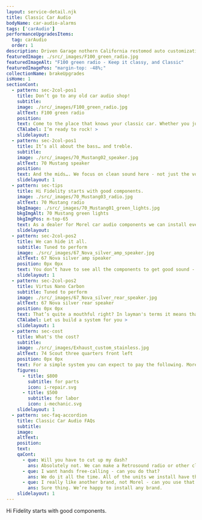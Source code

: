 ```yaml
---
layout: service-detail.njk
title: Classic Car Audio
bodyName: car-audio-alarms
tags: ['carAudio']
performanceUpgradesItems:
  tag: carAudio
  order: 1
description: Driven Garage nothern California restomod auto customization and repair shop
featuredImage: ./src/_images/F100_green_radio.jpg
featuredImageAlt: "F100 green radio - Keep it classy, and Classic"
featuredImagePos: "margin-top: -48%;"
collectionName: brakeUpgrades
isHome: 1
sectionCont:
  - pattern: sec-2col-pos1
    title: Don’t go to any old car audio shop!
    subtitle: 
    image: ./src/_images/F100_green_radio.jpg
    altText: F100 green radio
    position: 
    text: Come to the place that knows your classic car. Whether you just want to listen to the game at a car show, use your phone hands free - or let the whole neighborhood know who’s got all the bass, we’ve got you covered.
    CTAlabel: I’m ready to rock! >
    slidelayout:
  - pattern: sec-2col-pos1
    title: It’s all about the bass… and treble.
    subtitle: 
    image: ./src/_images/70_Mustang02_speaker.jpg
    altText: 70 Mustang speaker
    position: 
    text: And the mids…. We focus on clean sound here - not just the volume. We sell high quality components that bring out every detail in your favorite music - and can tune the system to suit your preferred listening style.
    slidelayout: 1
  - pattern: sec-tips
    title: Hi Fidelity starts with good components.
    image: ./src/_images/70_Mustang03_radio.jpg
    altText: 70 Mustang radio
    bkgImage: ./src/_images/70_Mustang01_green_lights.jpg
    bkgImgAlt: 70 Mustang green lights
    bkgImgPos: m-top-65
    text: As a dealer for Morel car audio components we can install everything from a basic system to a ultra high end competition winning audiophile level system. Ordering direct from Morel gives us access to all of their components - as well as technical staff so when it comes to speakers, amplifiers, sound deadening materials they are our go to guys and gals.
    slidelayout:
  - pattern: sec-2col-pos2
    title: We can hide it all.
    subtitle: Tuned to perform
    image: ./src/_images/67_Nova_silver_amp_speaker.jpg
    altText: 67 Nova silver amp speaker
    position: 0px 0px
    text: You don’t have to see all the components to get good sound - we’re experts at hiding stuff to keep your install clean and tidy - and not take away from the rest of your build.
    slidelayout: 1
  - pattern: sec-2col-pos2
    title: Virtus Nano Carbon
    subtitle: Tuned to perform
    image: ./src/_images/67_Nova_silver_rear_speaker.jpg
    altText: 67 Nova silver rear speaker
    position: 0px 0px
    text: That’s quite a mouthful right? In layman's terms it means that these speakers a so thin, that we don’t have to hack holes in your car to install them - and they sound F’n amazing! No more scraping the speaker with the parking brake pedal. No holes in the lower cowls. Heck, in some cases we can surface mount them because they are so thin.
    CTAlabel: Let us build a system for you > 
    slidelayout: 1
  - pattern: sec-cost
    title: What's the cost?
    subtitle: 
    image: ./src/_images/Exhaust_custom_stainless.jpg
    altText: 74 Scout three quarters front left
    position: 0px 0px
    text: For a simple system you can expect to pay the following. More complex systems can cost many thousands in parts and labor. Let's work on your perfect setup.
    figures:
      - title: $800
        subtitle: for parts
        icon: i-repair.svg
      - title: $500
        subtitle: for labor
        icon: i-mechanic.svg
    slidelayout: 1
  - pattern: sec-faq-accordion
    title: Classic Car Audio FAQs
    subtitle: 
    image: 
    altText: 
    position: 
    text: 
    qaCont:
      - que: Will you have to cut up my dash?
        ans: Absolutely not. We can make a Retrosound radio or other classic car radio work in most any car and look like it belongs.
      - que: I want hands free-calling - can you do that?
        ans: We do it all the time. All of the units we install have these features.
      - que: I really like another brand, not Morel - can you use that instead?
        ans: Sure thing. We’re happy to install any brand.
    slidelayout: 1
---
```


Hi Fidelity starts with good components.